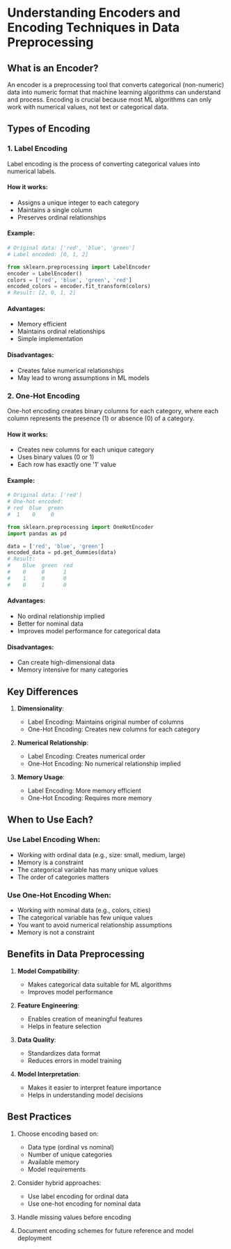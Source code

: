 # Understanding Encoders and Encoding Techniques in Data Preprocessing

## What is an Encoder?

An encoder is a preprocessing tool that converts categorical (non-numeric) data into numeric format that machine learning algorithms can understand and process. Encoding is crucial because most ML algorithms can only work with numerical values, not text or categorical data.

## Types of Encoding

### 1. Label Encoding

Label encoding is the process of converting categorical values into numerical labels.

#### How it works:
- Assigns a unique integer to each category
- Maintains a single column
- Preserves ordinal relationships

#### Example:
```python
# Original data: ['red', 'blue', 'green']
# Label encoded: [0, 1, 2]

from sklearn.preprocessing import LabelEncoder
encoder = LabelEncoder()
colors = ['red', 'blue', 'green', 'red']
encoded_colors = encoder.fit_transform(colors)
# Result: [2, 0, 1, 2]
```

#### Advantages:
- Memory efficient
- Maintains ordinal relationships
- Simple implementation

#### Disadvantages:
- Creates false numerical relationships
- May lead to wrong assumptions in ML models

### 2. One-Hot Encoding

One-hot encoding creates binary columns for each category, where each column represents the presence (1) or absence (0) of a category.

#### How it works:
- Creates new columns for each unique category
- Uses binary values (0 or 1)
- Each row has exactly one '1' value

#### Example:
```python
# Original data: ['red']
# One-hot encoded:
# red  blue  green
#  1    0     0

from sklearn.preprocessing import OneHotEncoder
import pandas as pd

data = ['red', 'blue', 'green']
encoded_data = pd.get_dummies(data)
# Result:
#    blue  green  red
#    0     0      1
#    1     0      0
#    0     1      0
```

#### Advantages:
- No ordinal relationship implied
- Better for nominal data
- Improves model performance for categorical data

#### Disadvantages:
- Can create high-dimensional data
- Memory intensive for many categories

## Key Differences

1. **Dimensionality**:
   - Label Encoding: Maintains original number of columns
   - One-Hot Encoding: Creates new columns for each category

2. **Numerical Relationship**:
   - Label Encoding: Creates numerical order
   - One-Hot Encoding: No numerical relationship implied

3. **Memory Usage**:
   - Label Encoding: More memory efficient
   - One-Hot Encoding: Requires more memory

## When to Use Each?

### Use Label Encoding When:
- Working with ordinal data (e.g., size: small, medium, large)
- Memory is a constraint
- The categorical variable has many unique values
- The order of categories matters

### Use One-Hot Encoding When:
- Working with nominal data (e.g., colors, cities)
- The categorical variable has few unique values
- You want to avoid numerical relationship assumptions
- Memory is not a constraint

## Benefits in Data Preprocessing

1. **Model Compatibility**:
   - Makes categorical data suitable for ML algorithms
   - Improves model performance

2. **Feature Engineering**:
   - Enables creation of meaningful features
   - Helps in feature selection

3. **Data Quality**:
   - Standardizes data format
   - Reduces errors in model training

4. **Model Interpretation**:
   - Makes it easier to interpret feature importance
   - Helps in understanding model decisions

## Best Practices

1. Choose encoding based on:
   - Data type (ordinal vs nominal)
   - Number of unique categories
   - Available memory
   - Model requirements

2. Consider hybrid approaches:
   - Use label encoding for ordinal data
   - Use one-hot encoding for nominal data

3. Handle missing values before encoding

4. Document encoding schemes for future reference and model deployment
